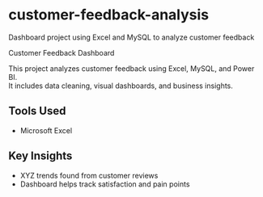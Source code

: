 # customer-feedback-analysis
Dashboard project using Excel and MySQL to analyze customer feedback

Customer Feedback Dashboard

This project analyzes customer feedback using Excel, MySQL, and Power BI.  
It includes data cleaning, visual dashboards, and business insights.
## Tools Used
- Microsoft Excel
## Key Insights
- XYZ trends found from customer reviews
- Dashboard helps track satisfaction and pain points
